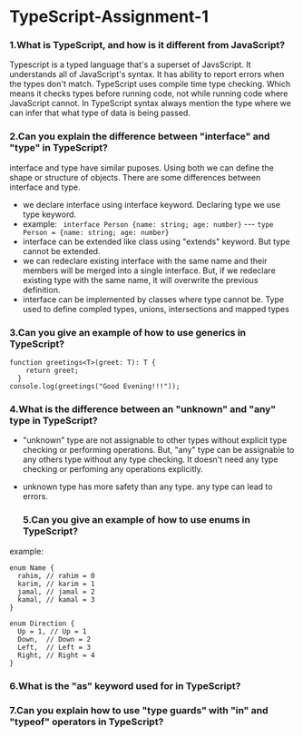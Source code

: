 # TypeScript-Assignment-1

### 1.What is TypeScript, and how is it different from JavaScript?
Typescript is a typed language that's a superset of JavsScript. It understands all of JavaScript's syntax. It has ability to report errors when the types don't match.
TypeScript uses compile time type checking. Which means it checks types before running code, not while running code where JavaScript cannot. In TypeScript syntax always mention the type where we can infer that what type of data is being passed. 

### 2.Can you explain the difference between "interface" and "type" in TypeScript?
interface and type have similar puposes. Using both we can define the shape or structure of objects. There are some differences between interface and type.
* we declare interface using interface keyword. Declaring type we use type keyword.
* example: ``` interface Person {name: string; age: number}``` --- ```type Person = {name: string; age: number}```
* interface can be extended like class using "extends" keyword. But type cannot be extended.
* we can redeclare existing interface with the same name and their members will be merged into a single interface. But, if we redeclare existing type with the same name, it will overwrite the previous definition.
* interface can be implemented by classes where type cannot be. Type used to define compled types, unions, intersections and mapped types

### 3.Can you give an example of how to use generics in TypeScript?
```
function greetings<T>(greet: T): T {
    return greet;
  }
console.log(greetings("Good Evening!!!"));
```  
### 4.What is the difference between an "unknown" and "any" type in TypeScript?
* "unknown" type are not assignable to other types without explicit type checking or performing operations. But, "any" type can be assignable to any others type without any type checking. It doesn't need any type checking or perfoming any operations explicitly.
* unknown type has more safety than any type. any type can lead to errors. 

  ### 5.Can you give an example of how to use enums in TypeScript?
example: 
```
enum Name {
  rahim, // rahim = 0
  karim, // karim = 1
  jamal, // jamal = 2
  kamal, // kamal = 3
}

enum Direction {
  Up = 1, // Up = 1
  Down,  // Down = 2
  Left,  // Left = 3
  Right, // Right = 4
}
```
### 6.What is the "as" keyword used for in TypeScript?
### 7.Can you explain how to use "type guards" with "in" and "typeof" operators in TypeScript?   
